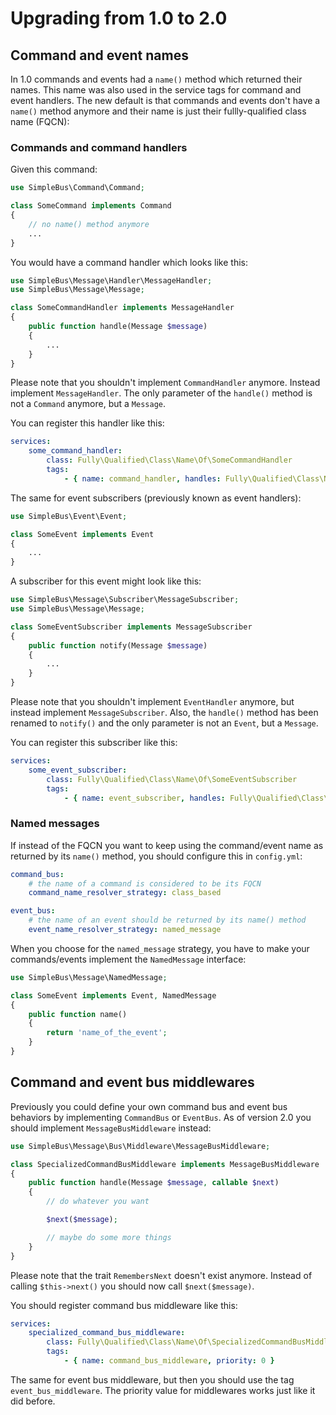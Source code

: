 # Upgrading from 1.0 to 2.0

## Command and event names

In 1.0 commands and events had a `name()` method which returned their names. This name was also used in the service
tags for command and event handlers. The new default is that commands and events don't have a `name()` method anymore
and their name is just their fullly-qualified class name (FQCN):

### Commands and command handlers

Given this command:

```php
use SimpleBus\Command\Command;

class SomeCommand implements Command
{
    // no name() method anymore
    ...
}
```

You would have a command handler which looks like this:

```php
use SimpleBus\Message\Handler\MessageHandler;
use SimpleBus\Message\Message;

class SomeCommandHandler implements MessageHandler
{
    public function handle(Message $message)
    {
        ...
    }
}
```

Please note that you shouldn't implement `CommandHandler` anymore. Instead implement `MessageHandler`. The only
parameter of the `handle()` method is not a `Command` anymore, but a `Message`.

You can register this handler like this:

```yaml
services:
    some_command_handler:
        class: Fully\Qualified\Class\Name\Of\SomeCommandHandler
        tags:
            - { name: command_handler, handles: Fully\Qualified\Class\Name\Of\SomeCommand }
```

The same for event subscribers (previously known as event handlers):

```php
use SimpleBus\Event\Event;

class SomeEvent implements Event
{
    ...
}
```

A subscriber for this event might look like this:

```php
use SimpleBus\Message\Subscriber\MessageSubscriber;
use SimpleBus\Message\Message;

class SomeEventSubscriber implements MessageSubscriber
{
    public function notify(Message $message)
    {
        ...
    }
}
```

Please note that you shouldn't implement `EventHandler` anymore, but instead implement `MessageSubscriber`. Also, the
`handle()` method has been renamed to `notify()` and the only parameter is not an `Event`, but a `Message`.

You can register this subscriber like this:


```yaml
services:
    some_event_subscriber:
        class: Fully\Qualified\Class\Name\Of\SomeEventSubscriber
        tags:
            - { name: event_subscriber, handles: Fully\Qualified\Class\Name\Of\SomeEvent }
```

### Named messages

If instead of the FQCN you want to keep using the command/event name as returned by its `name()` method, you should
configure this in `config.yml`:

```yaml
command_bus:
    # the name of a command is considered to be its FQCN
    command_name_resolver_strategy: class_based

event_bus:
    # the name of an event should be returned by its name() method
    event_name_resolver_strategy: named_message
```

When you choose for the `named_message` strategy, you have to make your commands/events implement the `NamedMessage`
interface:

```php
use SimpleBus\Message\NamedMessage;

class SomeEvent implements Event, NamedMessage
{
    public function name()
    {
        return 'name_of_the_event';
    }
}
```

## Command and event bus middlewares

Previously you could define your own command bus and event bus behaviors by implementing `CommandBus` or `EventBus`.
As of version 2.0 you should implement `MessageBusMiddleware` instead:

```php
use SimpleBus\Message\Bus\Middleware\MessageBusMiddleware;

class SpecializedCommandBusMiddleware implements MessageBusMiddleware
{
    public function handle(Message $message, callable $next)
    {
        // do whatever you want

        $next($message);

        // maybe do some more things
    }
}
```

Please note that the trait `RemembersNext` doesn't exist anymore. Instead of calling `$this->next()` you should now
call `$next($message)`.

You should register command bus middleware like this:

```yaml
services:
    specialized_command_bus_middleware:
        class: Fully\Qualified\Class\Name\Of\SpecializedCommandBusMiddleware
        tags:
            - { name: command_bus_middleware, priority: 0 }
```

The same for event bus middleware, but then you should use the tag `event_bus_middleware`. The priority value for
middlewares works just like it did before.
